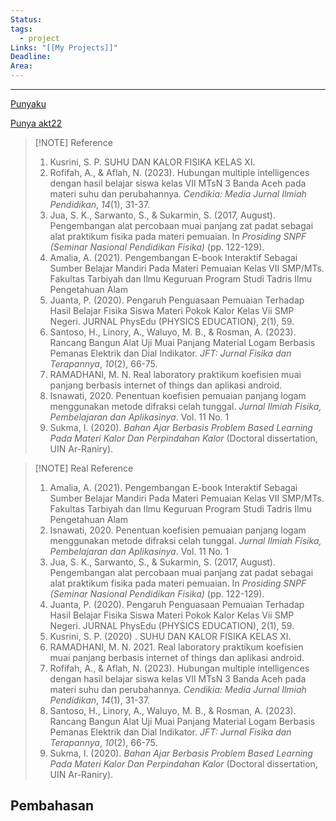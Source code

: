 ```yaml
---
Status: 
tags:
  - project
Links: "[[My Projects]]"
Deadline: 
Area:
---
```

---
[Punyaku](https://drive.google.com/drive/folders/1vi2jFx5av1kXOA-7HZQU3nO4bUKSzNJy)

[Punya akt22](https://drive.google.com/drive/folders/1EMtUyoV86TAGhQdoVaHXEoZVBOFGzg-8)

> [!NOTE] Reference
> 1. Kusrini, S. P. SUHU DAN KALOR FISIKA KELAS XI.
> 2. Rofifah, A., & Aflah, N. (2023). Hubungan multiple intelligences dengan hasil belajar siswa kelas VII MTsN 3 Banda Aceh pada materi suhu dan perubahannya. _Cendikia: Media Jurnal Ilmiah Pendidikan_, _14_(1), 31-37.
> 3. Jua, S. K., Sarwanto, S., & Sukarmin, S. (2017, August). Pengembangan alat percobaan muai panjang zat padat sebagai alat praktikum fisika pada materi pemuaian. In _Prosiding SNPF (Seminar Nasional Pendidikan Fisika)_ (pp. 122-129).
> 4. Amalia, A. (2021). Pengembangan E-book Interaktif Sebagai Sumber Belajar Mandiri Pada Materi Pemuaian Kelas VII SMP/MTs. Fakultas Tarbiyah dan Ilmu Keguruan Program Studi Tadris Ilmu Pengetahuan Alam
> 5. Juanta, P. (2020). Pengaruh Penguasaan Pemuaian Terhadap Hasil Belajar Fisika Siswa Materi Pokok Kalor Kelas Vii SMP Negeri. JURNAL PhysEdu (PHYSICS EDUCATION), 2(1), 59.
> 6. Santoso, H., Linory, A., Waluyo, M. B., & Rosman, A. (2023). Rancang Bangun Alat Uji Muai Panjang Material Logam Berbasis Pemanas Elektrik dan Dial Indikator. _JFT: Jurnal Fisika dan Terapannya_, _10_(2), 66-75.
> 7. RAMADHANI, M. N. Real laboratory praktikum koefisien muai panjang berbasis internet of things dan aplikasi android.
> 8. Isnawati, 2020. Penentuan koefisien pemuaian panjang logam menggunakan metode difraksi celah tunggal. *Jurnal Ilmiah Fisika, Pembelajaran dan Aplikasinya*. Vol. 11 No. 1
> 9. Sukma, I. (2020). _Bahan Ajar Berbasis Problem Based Learning Pada Materi Kalor Dan Perpindahan Kalor_ (Doctoral dissertation, UIN Ar-Raniry).


> [!NOTE] Real Reference
> 1. Amalia, A. (2021). Pengembangan E-book Interaktif Sebagai Sumber Belajar Mandiri Pada Materi Pemuaian Kelas VII SMP/MTs. Fakultas Tarbiyah dan Ilmu Keguruan Program Studi Tadris Ilmu Pengetahuan Alam
> 2. Isnawati, 2020. Penentuan koefisien pemuaian panjang logam menggunakan metode difraksi celah tunggal. *Jurnal Ilmiah Fisika, Pembelajaran dan Aplikasinya*. Vol. 11 No. 1
> 3. Jua, S. K., Sarwanto, S., & Sukarmin, S. (2017, August). Pengembangan alat percobaan muai panjang zat padat sebagai alat praktikum fisika pada materi pemuaian. In _Prosiding SNPF (Seminar Nasional Pendidikan Fisika)_ (pp. 122-129).
> 4. Juanta, P. (2020). Pengaruh Penguasaan Pemuaian Terhadap Hasil Belajar Fisika Siswa Materi Pokok Kalor Kelas Vii SMP Negeri. JURNAL PhysEdu (PHYSICS EDUCATION), 2(1), 59.
> 5. Kusrini, S. P. (2020) . SUHU DAN KALOR FISIKA KELAS XI.
> 6. RAMADHANI, M. N. 2021. Real laboratory praktikum koefisien muai panjang berbasis internet of things dan aplikasi android.
> 7. Rofifah, A., & Aflah, N. (2023). Hubungan multiple intelligences dengan hasil belajar siswa kelas VII MTsN 3 Banda Aceh pada materi suhu dan perubahannya. _Cendikia: Media Jurnal Ilmiah Pendidikan_, _14_(1), 31-37.
> 8. Santoso, H., Linory, A., Waluyo, M. B., & Rosman, A. (2023). Rancang Bangun Alat Uji Muai Panjang Material Logam Berbasis Pemanas Elektrik dan Dial Indikator. _JFT: Jurnal Fisika dan Terapannya_, _10_(2), 66-75.
> 9. Sukma, I. (2020). _Bahan Ajar Berbasis Problem Based Learning Pada Materi Kalor Dan Perpindahan Kalor_ (Doctoral dissertation, UIN Ar-Raniry).

## Pembahasan
